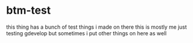 # btm-test
this thing has a bunch of test things i made on there
this is mostly me just testing gdevelop but sometimes i put other things on here as well
